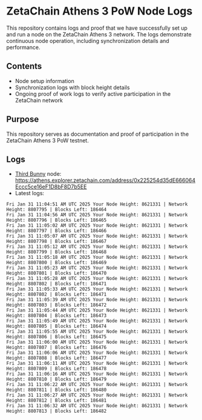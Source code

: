 # ZetaChain Athens 3 PoW Node Logs
This repository contains logs and proof that we have successfully set up and run a node on the ZetaChain Athens 3 network. The logs demonstrate continuous node operation, including synchronization details and performance.

## Contents
- Node setup information
- Synchronization logs with block height details
- Ongoing proof of work logs to verify active participation in the ZetaChain network

## Purpose
This repository serves as documentation and proof of participation in the ZetaChain Athens 3 PoW testnet.

## Logs

- [Third Bunny](https://thirdbunny.xyz/) node: https://athens.explorer.zetachain.com/address/0x225254d35dE666064Eccc5ce16eF1D8bF8D7b5EE
- Latest logs:
```
Fri Jan 31 11:04:51 AM UTC 2025 Your Node Height: 8621331 | Network Height: 8807795 | Blocks Left: 186464
Fri Jan 31 11:04:56 AM UTC 2025 Your Node Height: 8621331 | Network Height: 8807796 | Blocks Left: 186465
Fri Jan 31 11:05:02 AM UTC 2025 Your Node Height: 8621331 | Network Height: 8807797 | Blocks Left: 186466
Fri Jan 31 11:05:07 AM UTC 2025 Your Node Height: 8621331 | Network Height: 8807798 | Blocks Left: 186467
Fri Jan 31 11:05:12 AM UTC 2025 Your Node Height: 8621331 | Network Height: 8807799 | Blocks Left: 186468
Fri Jan 31 11:05:18 AM UTC 2025 Your Node Height: 8621331 | Network Height: 8807800 | Blocks Left: 186469
Fri Jan 31 11:05:23 AM UTC 2025 Your Node Height: 8621331 | Network Height: 8807801 | Blocks Left: 186470
Fri Jan 31 11:05:28 AM UTC 2025 Your Node Height: 8621331 | Network Height: 8807802 | Blocks Left: 186471
Fri Jan 31 11:05:33 AM UTC 2025 Your Node Height: 8621331 | Network Height: 8807802 | Blocks Left: 186471
Fri Jan 31 11:05:39 AM UTC 2025 Your Node Height: 8621331 | Network Height: 8807803 | Blocks Left: 186472
Fri Jan 31 11:05:44 AM UTC 2025 Your Node Height: 8621331 | Network Height: 8807804 | Blocks Left: 186473
Fri Jan 31 11:05:49 AM UTC 2025 Your Node Height: 8621331 | Network Height: 8807805 | Blocks Left: 186474
Fri Jan 31 11:05:55 AM UTC 2025 Your Node Height: 8621331 | Network Height: 8807806 | Blocks Left: 186475
Fri Jan 31 11:06:00 AM UTC 2025 Your Node Height: 8621331 | Network Height: 8807807 | Blocks Left: 186476
Fri Jan 31 11:06:06 AM UTC 2025 Your Node Height: 8621331 | Network Height: 8807808 | Blocks Left: 186477
Fri Jan 31 11:06:11 AM UTC 2025 Your Node Height: 8621331 | Network Height: 8807809 | Blocks Left: 186478
Fri Jan 31 11:06:16 AM UTC 2025 Your Node Height: 8621331 | Network Height: 8807810 | Blocks Left: 186479
Fri Jan 31 11:06:22 AM UTC 2025 Your Node Height: 8621331 | Network Height: 8807811 | Blocks Left: 186480
Fri Jan 31 11:06:27 AM UTC 2025 Your Node Height: 8621331 | Network Height: 8807812 | Blocks Left: 186481
Fri Jan 31 11:06:32 AM UTC 2025 Your Node Height: 8621331 | Network Height: 8807813 | Blocks Left: 186482
```
